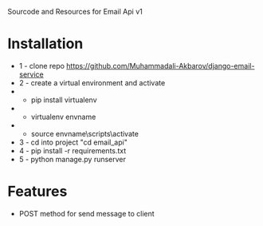 
Sourcode and Resources for Email Api v1

# Installation
* 1 - clone repo https://github.com/Muhammadali-Akbarov/django-email-service
* 2 - create a virtual environment and activate
*  - pip install virtualenv
*  - virtualenv envname
*  - source envname\scripts\activate
* 3 - cd into project "cd email_api"
* 4 - pip install -r requirements.txt
* 5 - python manage.py runserver

# Features
* POST method for send message to client
